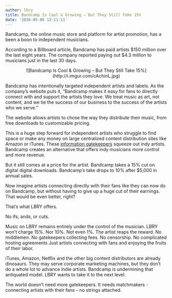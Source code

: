```yaml
---
author: lbry
title: Bandcamp Is Cool & Growing – But They Still Take 15%
date: '2016-05-06 12:11:11'
---
```

Bandcamp, the online music store and platform for artist promotion, has a been a boon to independent musicians. 

According to a Billboard article, Bandcamp has paid artists $150 million over the last eight years. The company reported paying out $4.3 million to musicians just in the last 30 days. 
<p style="text-align: center;">![Bandcamp Is Cool & Growing – But They Still Take 15%](http://i.imgur.com/cAchinL.jpg)</p>

Bandcamp has intentionally targeted independent artists and labels. As the company’s website puts it, “Bandcamp makes it easy for fans to directly connect with and support the artists they love. We treat music as art, not content, and we tie the success of our business to the success of the artists who we serve.”

The website allows artists to chose the way they distribute their music, from free downloads to customizable pricing. 

This is a huge step forward for independent artists who struggle to find space or make any money on large centralized content distribution sites like Amazon or iTunes. These [information gatekeepers](https://lbry.io/news/information-gatekeepers-make-our-culture-sick) squeeze out indy artists. Bandcamp creates an alternative that offers indy musicians more control and more revenue.

But it still comes at a price for the artist. Bandcamp takes a 15% cut on digital digital downloads. Bandcamp’s take drops to 10% after $5,000 in annual sales. 

Now imagine artists connecting directly with their fans like they can now do on Bandcamp, but without having to give up a huge cut of their earnings. That would be even better, right?

That’s what LBRY offers. 

No ifs, ands, or cuts. 

Music on LBRY remains entirely under the control of the musician. LBRY won’t charge 15%. Nor 10%. Not even 1%. The artist reaps the reward. No middlemen. No gatekeepers collecting fees. No censorship. No complicated hosting agreements Just artists connecting with fans and enjoying the fruits of their labor.

iTunes, Amazon, Netflix and the other big content distributors are already dinosaurs. They may serve corporate marketing machines, but they don’t do a whole lot to advance indie artists. Bandcamp is undermining that antiquated model. LBRY wants to take it to the next level. 

The world doesn’t need more gatekeepers. It needs matchmakers - connecting artists with their fans - no strings attached. 
